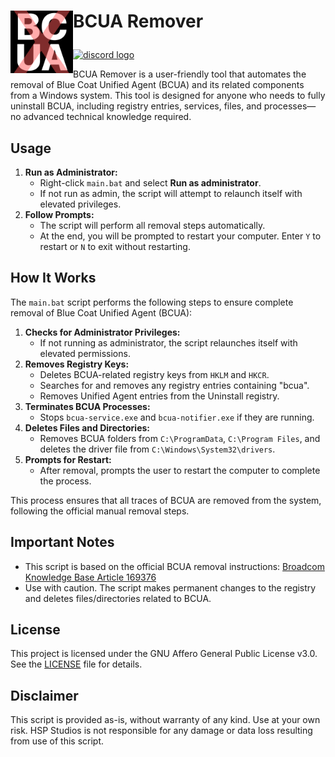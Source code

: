 <h1> <p "font-size:200px;"><img align="left" src="https://github.com/HSP-Studios/BCUA-Remover/blob/main/resources/images/BCUA-Remover-LogoSVG_Dark.svg" alt="" width="100"> BCUA Remover</p> </h1>

<a href="https://discord.gg/qG75UuW4jY"><img src="https://img.shields.io/static/v1?message=Discord&logo=discord&label=&color=7289DA&logoColor=white&labelColor=&style=for-the-badge" height="35" alt="discord logo"/> </a>

BCUA Remover is a user-friendly tool that automates the removal of Blue Coat Unified Agent (BCUA) and its related components from a Windows system. This tool is designed for anyone who needs to fully uninstall BCUA, including registry entries, services, files, and processes—no advanced technical knowledge required.

## Usage
1. **Run as Administrator:**
   - Right-click `main.bat` and select **Run as administrator**.
   - If not run as admin, the script will attempt to relaunch itself with elevated privileges.
2. **Follow Prompts:**
   - The script will perform all removal steps automatically.
   - At the end, you will be prompted to restart your computer. Enter `Y` to restart or `N` to exit without restarting.

## How It Works

The `main.bat` script performs the following steps to ensure complete removal of Blue Coat Unified Agent (BCUA):

1. **Checks for Administrator Privileges:**
   - If not running as administrator, the script relaunches itself with elevated permissions.
2. **Removes Registry Keys:**
   - Deletes BCUA-related registry keys from `HKLM` and `HKCR`.
   - Searches for and removes any registry entries containing "bcua".
   - Removes Unified Agent entries from the Uninstall registry.
3. **Terminates BCUA Processes:**
   - Stops `bcua-service.exe` and `bcua-notifier.exe` if they are running.
4. **Deletes Files and Directories:**
   - Removes BCUA folders from `C:\ProgramData`, `C:\Program Files`, and deletes the driver file from `C:\Windows\System32\drivers`.
5. **Prompts for Restart:**
   - After removal, prompts the user to restart the computer to complete the process.

This process ensures that all traces of BCUA are removed from the system, following the official manual removal steps.

## Important Notes
- This script is based on the official BCUA removal instructions: [Broadcom Knowledge Base Article 169376](https://knowledge.broadcom.com/external/article/169376/manually-uninstall-unified-agent.html)
- Use with caution. The script makes permanent changes to the registry and deletes files/directories related to BCUA.

## License
This project is licensed under the GNU Affero General Public License v3.0. See the [LICENSE](LICENSE) file for details.

## Disclaimer
This script is provided as-is, without warranty of any kind. Use at your own risk. HSP Studios is not responsible for any damage or data loss resulting from use of this script.
